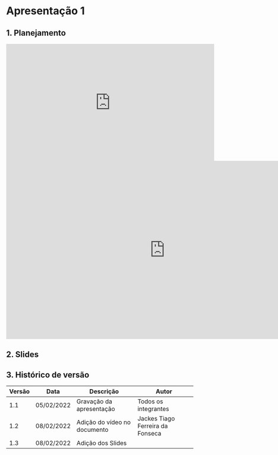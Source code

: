 # Apresentação 1

## 1. Planejamento
<center>

<iframe width="560" height="315" src="https://www.youtube.com/embed/ZACKv3VdGkg" title="YouTube video player" frameborder="0" allow="accelerometer; autoplay; clipboard-write; encrypted-media; gyroscope; picture-in-picture" allowfullscreen></iframe>
  
<iframe width="854" height="480" src="https://www.youtube.com/embed/ZACKv3VdGkg" title="YouTube video player" frameborder="0" allow="accelerometer; autoplay; clipboard-write; encrypted-media; gyroscope; picture-in-picture" allowfullscreen></iframe>


</center>

## 2. Slides

<iframe loading="lazy" style="position: absolute; width: 100%; height: 100%; top: 0; left: 0; border: none; padding: 0;margin: 0;" src="" allowfullscreen="allowfullscreen" allow="fullscreen"> </iframe>

## 3. Histórico de versão

| Versão | Data       | Descrição                       | Autor                |
| ------ | ---------- | ------------------------------- | -------------------- |
| 1.1    | 05/02/2022 | Gravação da apresentação        | Todos os integrantes |
| 1.2    | 08/02/2022 | Adição do vídeo no documento    | Jackes Tiago Ferreira da Fonseca         |
| 1.3    | 08/02/2022 | Adição dos Slides               |        |
